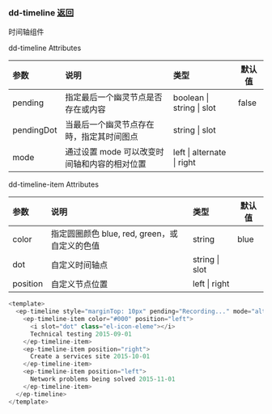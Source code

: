 ### dd-timeline [返回](../#组件说明)

时间轴组件

dd-timeline Attributes

| 参数       | 说明                                         | 类型                       | 默认值 |
| :--------- | :------------------------------------------- | :------------------------- | ------ |
| pending    | 指定最后一个幽灵节点是否存在或内容           | boolean \| string \| slot  | false  |
| pendingDot | 当最后一个幽灵节点存在時，指定其时间图点     | string \| slot             |        |
| mode       | 通过设置 mode 可以改变时间轴和内容的相对位置 | left \| alternate \| right |        |

dd-timeline-item Attributes

| 参数     | 说明                                          | 类型           | 默认值 |
| :------- | :-------------------------------------------- | :------------- | ------ |
| color    | 指定圆圈颜色 blue, red, green，或自定义的色值 | string         | blue   |
| dot      | 自定义时间轴点                                | string \| slot |        |
| position | 自定义节点位置                                | left \| right  |        |

```javascript
<template>
  <ep-timeline style="marginTop: 10px" pending="Recording..." mode="alternate">
    <ep-timeline-item color="#000" position="left">
      <i slot="dot" class="el-icon-eleme"></i>
      Technical testing 2015-09-01
    </ep-timeline-item>
    <ep-timeline-item position="right">
      Create a services site 2015-10-01
    </ep-timeline-item>
    <ep-timeline-item position="left">
      Network problems being solved 2015-11-01
    </ep-timeline-item>
  </ep-timeline>
</template>
```

